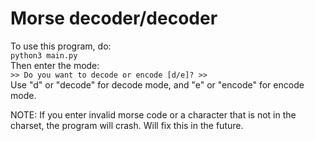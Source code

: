 # Morse decoder/decoder 

To use this program, do:  
`python3 main.py`  
Then enter the mode:  
`>> Do you want to decode or encode [d/e]? >> `  
Use "d" or "decode" for decode mode, and "e" or "encode" for encode mode. 

NOTE: 
If you enter invalid morse code or a character that is not in the charset, the program will crash. 
Will fix this in the future.
